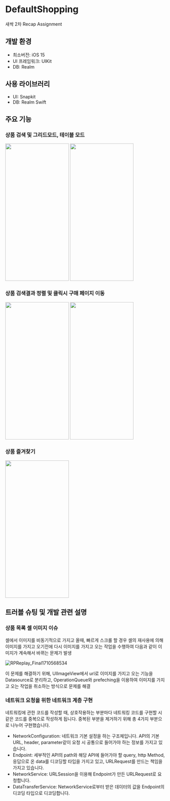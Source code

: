 # DefaultShopping
새싹 2차 Recap Assignment

## 개발  환경
- 최소버전: iOS 15
- UI 프레임워크: UIKit
- DB: Realm

## 사용 라이브러리
- UI: Snapkit
- DB: Realm Swift

## 주요 기능

### 상품 검색 및 그리드모드, 테이블 모드
<img src = "https://github.com/Kim-Junhwan/DefaultShopping/assets/58679737/63db718d-1f6b-4d8a-9f7c-f8468e627bfc" width="200" height="433">
<img src = "https://github.com/Kim-Junhwan/DefaultShopping/assets/58679737/f0ae748e-a017-4fe7-b675-bc187e39b94b" width="200" height="433">

### 상품 검색결과 정렬 및 클릭시 구매 페이지 이동
<img src = "https://github.com/Kim-Junhwan/DefaultShopping/assets/58679737/f9a0e856-a019-486d-95b3-86c38673f115" width="200" height="433">
<img src = "https://github.com/Kim-Junhwan/DefaultShopping/assets/58679737/83146df5-1a09-4cb8-a480-792911f85f9a" width="200" height="433">

### 상품 즐겨찾기
<img src = "https://github.com/Kim-Junhwan/DefaultShopping/assets/58679737/1ef39a81-7445-4a3e-b08d-812e1fb931df" width="200" height="433">

## 트러블 슈팅 및 개발 관련 설명

### 상품 목록 셀 이미지 이슈
셀에서 이미지를 비동기적으로 가지고 올때, 빠르게 스크롤 할 경우 셀의 재사용에 의해 이미지를 가지고 오기전에 다시 이미지를 가지고 오는 작업을 수행하여 다음과 같이 이미지가 계속해서 바뀌는 문제가 발생

![RPReplay_Final1710568534](https://github.com/Kim-Junhwan/DefaultShopping/assets/58679737/b4059d38-6e37-4581-8d9e-536ef13160f9)

이 문제를 해결하기 위해, UIImageView에서 url로 이미지를 가지고 오는 기능을 Datasource로 분리하고, OperationQueue와 prefeching을 이용하여 이미지를 가지고 오는 작업을 취소하는 방식으로 문제를 해결

### 네트워크 요청을 위한 네트워크 계층 구현
네트워킹에 관한 코드를 작성할 때, 상호작용하는 부분마다 네트워킹 코드를 구현할 시 같은 코드를 중복으로 작성하게 됩니다. 중복된 부분을 제거하기 위해 총 4가지 부분으로 나누어 구현했습니다.
- NetworkConfiguration: 네트워크 기본 설정을 하는 구조체입니다. API의 기본 URL, header, parameter같이 요청 시 공통으로 들어가야 하는 정보를 가지고 있습니다.
- Endpoint: 세부적인 API의 path와 해당 API에 들어가야 할 query, http Method, 응답으로 온 data를 디코딩할 타입을 가지고 있고, URLRequest를 만드는 책임을 가지고 있습니다.
- NetworkService: URLSession을 이용해 Endpoint가 만든 URLRequest로 요청합니다.
- DataTransferService: NetworkService로부터 받은 데이터의 값을 Endpoint의 디코딩 타입으로 디코딩합니다.
